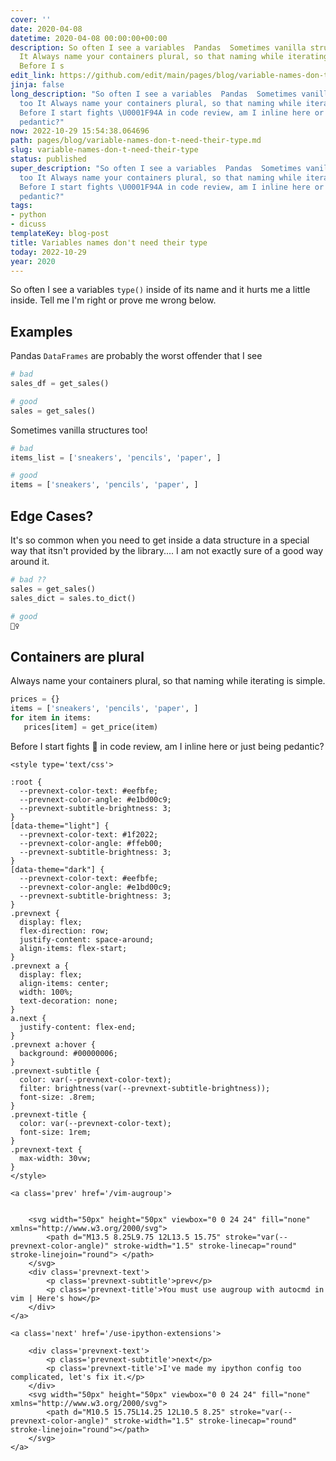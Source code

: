 ```yaml
---
cover: ''
date: 2020-04-08
datetime: 2020-04-08 00:00:00+00:00
description: So often I see a variables  Pandas  Sometimes vanilla structures too
  It Always name your containers plural, so that naming while iterating is simple.
  Before I s
edit_link: https://github.com/edit/main/pages/blog/variable-names-don-t-need-their-type.md
jinja: false
long_description: "So often I see a variables  Pandas  Sometimes vanilla structures
  too It Always name your containers plural, so that naming while iterating is simple.
  Before I start fights \U0001F94A in code review, am I inline here or just being
  pedantic?"
now: 2022-10-29 15:54:38.064696
path: pages/blog/variable-names-don-t-need-their-type.md
slug: variable-names-don-t-need-their-type
status: published
super_description: "So often I see a variables  Pandas  Sometimes vanilla structures
  too It Always name your containers plural, so that naming while iterating is simple.
  Before I start fights \U0001F94A in code review, am I inline here or just being
  pedantic?"
tags:
- python
- dicuss
templateKey: blog-post
title: Variables names don't need their type
today: 2022-10-29
year: 2020
---
```


So often I see a variables `type()` inside of its name and it hurts me a little
inside.  Tell me I'm right or prove me wrong below.

## Examples

Pandas `DataFrames` are probably the worst offender that I see

``` python
# bad
sales_df = get_sales()

# good
sales = get_sales()
```

Sometimes vanilla structures too!

``` python
# bad
items_list = ['sneakers', 'pencils', 'paper', ]

# good
items = ['sneakers', 'pencils', 'paper', ]
```

## Edge Cases?

It's so common when you need to get inside a data structure in a special way that itsn't provided by the library.... I am not exactly sure of a good way around it.

``` python
# bad ??
sales = get_sales()
sales_dict = sales.to_dict()

# good
🤷‍♀️
```

## Containers are plural

Always name your containers plural, so that naming while iterating is simple.

``` python
prices = {}
items = ['sneakers', 'pencils', 'paper', ]
for item in items:
   prices[item] = get_price(item)
```

Before I start fights 🥊 in code review, am I inline here or just being pedantic?
<div class='prevnext'>

    <style type='text/css'>

    :root {
      --prevnext-color-text: #eefbfe;
      --prevnext-color-angle: #e1bd00c9;
      --prevnext-subtitle-brightness: 3;
    }
    [data-theme="light"] {
      --prevnext-color-text: #1f2022;
      --prevnext-color-angle: #ffeb00;
      --prevnext-subtitle-brightness: 3;
    }
    [data-theme="dark"] {
      --prevnext-color-text: #eefbfe;
      --prevnext-color-angle: #e1bd00c9;
      --prevnext-subtitle-brightness: 3;
    }
    .prevnext {
      display: flex;
      flex-direction: row;
      justify-content: space-around;
      align-items: flex-start;
    }
    .prevnext a {
      display: flex;
      align-items: center;
      width: 100%;
      text-decoration: none;
    }
    a.next {
      justify-content: flex-end;
    }
    .prevnext a:hover {
      background: #00000006;
    }
    .prevnext-subtitle {
      color: var(--prevnext-color-text);
      filter: brightness(var(--prevnext-subtitle-brightness));
      font-size: .8rem;
    }
    .prevnext-title {
      color: var(--prevnext-color-text);
      font-size: 1rem;
    }
    .prevnext-text {
      max-width: 30vw;
    }
    </style>
    
    <a class='prev' href='/vim-augroup'>
    

        <svg width="50px" height="50px" viewbox="0 0 24 24" fill="none" xmlns="http://www.w3.org/2000/svg">
            <path d="M13.5 8.25L9.75 12L13.5 15.75" stroke="var(--prevnext-color-angle)" stroke-width="1.5" stroke-linecap="round" stroke-linejoin="round"> </path>
        </svg>
        <div class='prevnext-text'>
            <p class='prevnext-subtitle'>prev</p>
            <p class='prevnext-title'>You must use augroup with autocmd in vim | Here's how</p>
        </div>
    </a>
    
    <a class='next' href='/use-ipython-extensions'>
    
        <div class='prevnext-text'>
            <p class='prevnext-subtitle'>next</p>
            <p class='prevnext-title'>I've made my ipython config too complicated, let's fix it.</p>
        </div>
        <svg width="50px" height="50px" viewbox="0 0 24 24" fill="none" xmlns="http://www.w3.org/2000/svg">
            <path d="M10.5 15.75L14.25 12L10.5 8.25" stroke="var(--prevnext-color-angle)" stroke-width="1.5" stroke-linecap="round" stroke-linejoin="round"></path>
        </svg>
    </a>
  </div>